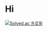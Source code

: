 # Hi

[![Solved.ac
프로필](http://mazassumnida.wtf/api/v2/generate_badge?boj={ID})](https://solved.ac/{pele_k})
